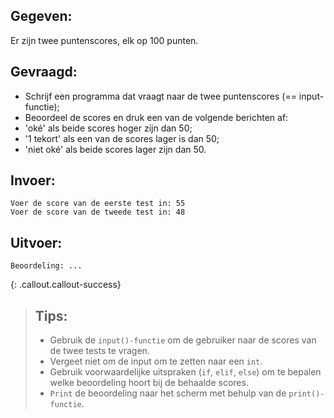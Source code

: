 ## Gegeven: 
Er zijn twee puntenscores, elk op 100 punten.

## Gevraagd: 
* Schrijf een programma dat vraagt naar de twee puntenscores (== input-functie);
* Beoordeel de scores en druk een van de volgende berichten af:
* 'oké' als beide scores hoger zijn dan 50;
* '1 tekort' als een van de scores lager is dan 50;
* 'niet oké' als beide scores lager zijn dan 50.


## Invoer: 
```
Voer de score van de eerste test in: 55
Voer de score van de tweede test in: 48

```
## Uitvoer: 
```
Beoordeling: ...

```

{: .callout.callout-success}
>## Tips: 
>* Gebruik de `input()-functie` om de gebruiker naar de scores van de twee tests te vragen. 
>* Vergeet niet om de input om te zetten naar een `int`.
>* Gebruik voorwaardelijke uitspraken (`if`, `elif`, `else`) om te bepalen welke beoordeling hoort bij de behaalde scores.
>* `Print` de beoordeling naar het scherm met behulp van de `print()-functie`.

